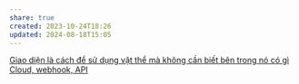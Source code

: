 ```yaml
---
share: true
created: 2023-10-24T18:26
updated: 2024-08-18T15:05
---
```

[Giao diện là cách để sử dụng vật thể mà không cần biết bên trong nó có gì](./Giao%20di%E1%BB%87n%20l%C3%A0%20c%C3%A1ch%20%C4%91%E1%BB%83%20s%E1%BB%AD%20d%E1%BB%A5ng%20v%E1%BA%ADt%20th%E1%BB%83%20m%C3%A0%20kh%C3%B4ng%20c%E1%BA%A7n%20bi%E1%BA%BFt%20b%C3%AAn%20trong%20n%C3%B3%20c%C3%B3%20g%C3%AC.md)
[Cloud, webhook, API](../../../Cloud,%20webhook,%20API/index.md)
